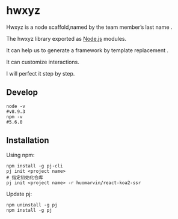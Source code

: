 # hwxyz
Hwxyz is a node scaffold,named by  the team member’s last name .

The hwxyz library exported as [Node.js](https://nodejs.org/) modules.

It can help us to generate a framework by template replacement .

It can customize interactions.

I will perfect it step by step.

## Develop
```shell
node -v
#v8.9.3
npm -v
#5.6.0
```

## Installation

Using npm:

```shell
npm install -g pj-cli
pj init <project name>
# 指定初始化仓库
pj init <project name> -r huomarvin/react-koa2-ssr
```

Update pj:

```shell
npm uninstall -g pj
npm install -g pj
```










